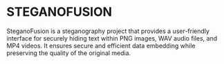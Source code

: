 # STEGANOFUSION
SteganoFusion is a steganography project that provides a user-friendly interface for securely hiding text within PNG images, WAV audio files, and MP4 videos. It ensures secure and efficient data embedding while preserving the quality of the original media.  
